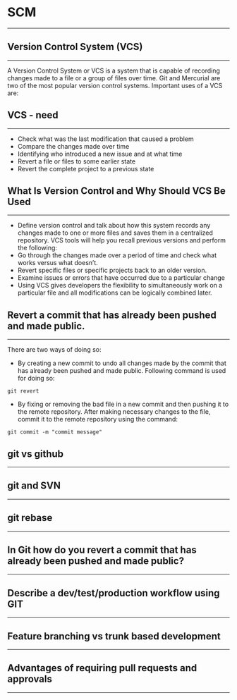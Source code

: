 # SCM
---

## Version Control System (VCS)
---
A Version Control System or VCS is a system that is capable of recording changes made to a file or a group of files over time. Git and Mercurial are two of the most popular version control systems. Important uses of a VCS are:

## VCS - need
---
- Check what was the last modification that caused a problem
- Compare the changes made over time
- Identifying who introduced a new issue and at what time
- Revert a file or files to some earlier state
- Revert the complete project to a previous state

## What Is Version Control and Why Should VCS Be Used
---
- Define version control and talk about how this system records any changes made to one or more files and saves them in a centralized repository. VCS tools will help you recall previous versions and perform the following:
- Go through the changes made over a period of time and check what works versus what doesn’t.
- Revert specific files or specific projects back to an older version.
- Examine issues or errors that have occurred due to a particular change
- Using VCS gives developers the flexibility to simultaneously work on a particular file and all modifications can be logically combined later.

## Revert a commit that has already been pushed and made public.
---
There are two ways of doing so:
- By creating a new commit to undo all changes made by the commit that has already been pushed and made public. Following command is used for doing so:
```
git revert
```
- By fixing or removing the bad file in a new commit and then pushing it to the remote repository. After making necessary changes to the file, commit it to the remote repository using the command:
```
git commit -m "commit message"
```

## git vs github
---

## git and SVN
---

## git rebase
---

## In Git how do you revert a commit that has already been pushed and made public?
---

## Describe a dev/test/production workflow using GIT
---

## Feature branching vs trunk based development
---

## Advantages of requiring pull requests and approvals
---
